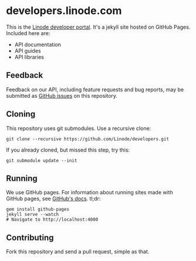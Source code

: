 # developers.linode.com

This is the [Linode developer portal](https://developers.linode.com/). It's a jekyll site hosted on GitHub Pages.
Included here are:

* API documentation
* API guides
* API libraries

## Feedback

Feedback on our API, including feature requests and bug reports, may be
submitted as [GitHub issues](https://github.com/linode/developers/issues/new)
on this repository.

## Cloning

This repository uses git submodules. Use a recursive clone:

    git clone --recursive https://github.com/Linode/developers.git

If you already cloned, but missed this step, try this:

    git submodule update --init

## Running

We use GitHub pages. For information about running sites made with GitHub pages,
see [GitHub's docs](https://help.github.com/articles/using-jekyll-as-a-static-site-generator-with-github-pages/).
tl;dr:

    gem install github-pages
    jekyll serve --watch
    # Navigate to http://localhost:4000

## Contributing

Fork this repository and send a pull request, simple as that.

